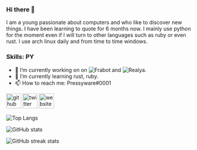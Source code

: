 ### Hi there 👋


I am a young passionate about computers and who like to discover new things. I have been learning to quote for 6 months now. I mainly use python for the moment even if I will turn to other languages ​​such as ruby or even rust. I use arch linux daily and from time to time windows.

### Skills: PY


- 🔭 I’m currently working on on ![Frabot](https://pressynou.github.io/Frabot/) and ![Realya](https://www.realya.ch). 
- 🌱 I’m currently learning rust, ruby. 
- 📫 How to reach me: Pressyware#0001 


[<img src='https://cdn.jsdelivr.net/npm/simple-icons@3.0.1/icons/github.svg' alt='github' height='40'>](https://github.com/pressynou)  [<img src='https://cdn.jsdelivr.net/npm/simple-icons@3.0.1/icons/twitter.svg' alt='twitter' height='40'>](https://twitter.com/pressyware)  [<img src='https://cdn.jsdelivr.net/npm/simple-icons@3.0.1/icons/icloud.svg' alt='website' height='40'>](https://www.realya.ch)  

![Top Langs](https://github-readme-stats.vercel.app/api/top-langs/?username=pressynou)

![GitHub stats](https://github-readme-stats.vercel.app/api?username=pressynou&show_icons=true)  

![GitHub streak stats](https://github-readme-streak-stats.herokuapp.com/?user=pressynou)  

